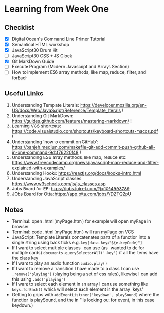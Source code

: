 <h1>Learning from Week One</h1> 

<h2>Checklist</h2>

- [x] Digital Ocean's Command Line Primer Tutorial
- [x] Semantical HTML workshop 
- [x] JavaScript30 Drum Kit
- [ ] JavaScript30 CSS + JS Clock
- [x] Git MarkDown Guide
- [ ] Execute Program (Modern Javascript and Arrays Section)
- [ ] How to implement ES6 array methods, like map, reduce, filter, and forEach

<h2>Useful Links</h2>

1. Understanding Template Literals: https://developer.mozilla.org/en-US/docs/Web/JavaScript/Reference/Template_literals ! <br>
2. Understanding Git MarkDown: https://guides.github.com/features/mastering-markdown/ ! <br>
3. Learning VCS shortcuts: https://code.visualstudio.com/shortcuts/keyboard-shortcuts-macos.pdf ! <br>
4. Understanding 'how to commit on GitHub': https://panjeh.medium.com/makefile-git-add-commit-push-github-all-in-one-command-9dcf76220f48 ! <br>
5. Understanding ES6 array methods, like map, reduce etc: https://www.freecodecamp.org/news/javascript-map-reduce-and-filter-explained-with-examples/ <br>
6. Understanding Hooks: https://reactjs.org/docs/hooks-intro.html
7. Understanding JavaScript classes: https://www.w3schools.com/js/js_classes.asp
8. Jobs Board for EF: https://jobs.joinef.com/?j=1064993789
9. JObs Board for Otta: https://app.otta.com/jobs/VDZTQ2pU

<h2>Notes</h2>

* Terminal: open .html (myPage.html) for example will open myPage in browser <br>
* Terminal: code .html (myPage.html) will run myPage on VCS <br>
* JavaScript: Template Literals concatenates parts of a function into a single string using back ticks e.g. `key[data-key="${e.keyCode}"]` <br>
* If I want to select multiple classes I can use (as I wanted to do for multiple cards) `documents.querySelectorAll('.key')` if all the items have the class key <br>
* If I want to play an audio function `audio.play()` <br>
* If I want to remove a transition I have made to a class I can use `.remove('playing')` (playing being a set of css rules), likewise I can add this using `.add('playing')` <br>
* If I want to select each element in an array I can use something like `keys.forEach()` which will select each element in the array 'keys' <br>
* Getting to grips with `addEventListener('keydown', playSound)` where the function is playSound, and the in " is looking out for event, in this case keydown.) <br>
